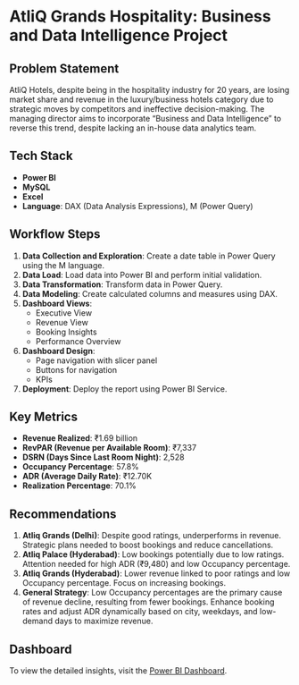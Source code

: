 # AtliQ Grands Hospitality: Business and Data Intelligence Project


## Problem Statement

AtliQ Hotels, despite being in the hospitality industry for 20 years, are losing market share and revenue in the luxury/business hotels category due to strategic moves by competitors and ineffective decision-making. The managing director aims to incorporate “Business and Data Intelligence” to reverse this trend, despite lacking an in-house data analytics team.

## Tech Stack

- **Power BI**
- **MySQL**
- **Excel**
- **Language**: DAX (Data Analysis Expressions), M (Power Query)

## Workflow Steps

1. **Data Collection and Exploration**: Create a date table in Power Query using the M language.
2. **Data Load**: Load data into Power BI and perform initial validation.
3. **Data Transformation**: Transform data in Power Query.
4. **Data Modeling**: Create calculated columns and measures using DAX.
5. **Dashboard Views**:
    - Executive View
    - Revenue View
    - Booking Insights
    - Performance Overview
6. **Dashboard Design**:
    - Page navigation with slicer panel
    - Buttons for navigation
    - KPIs
7. **Deployment**: Deploy the report using Power BI Service.

## Key Metrics

- **Revenue Realized**: ₹1.69 billion
- **RevPAR (Revenue per Available Room)**: ₹7,337
- **DSRN (Days Since Last Room Night)**: 2,528
- **Occupancy Percentage**: 57.8%
- **ADR (Average Daily Rate)**: ₹12.70K
- **Realization Percentage**: 70.1%

## Recommendations

1. **Atliq Grands (Delhi)**: Despite good ratings, underperforms in revenue. Strategic plans needed to boost bookings and reduce cancellations.
2. **Atliq Palace (Hyderabad)**: Low bookings potentially due to low ratings. Attention needed for high ADR (₹9,480) and low Occupancy percentage.
3. **Atliq Grands (Hyderabad)**: Lower revenue linked to poor ratings and low Occupancy percentage. Focus on increasing bookings.
4. **General Strategy**: Low Occupancy percentages are the primary cause of revenue decline, resulting from fewer bookings. Enhance booking rates and adjust ADR dynamically based on city, weekdays, and low-demand days to maximize revenue.

## Dashboard

To view the detailed insights, visit the [Power BI Dashboard](https://app.powerbi.com/view?r=eyJrIjoiZGU0MjE4MWItYTM4Mi00NGZmLWJmMGYtYmQ4ZmQxMjYwZGQ3IiwidCI6ImM2ZTU0OWIzLTVmNDUtNDAzMi1hYWU5LWQ0MjQ0ZGM1YjJjNCJ9).
